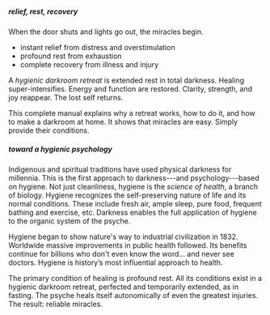 <!---->
##### relief, rest, recovery

When the door shuts and lights go out, the miracles begin.

- instant relief from distress and overstimulation
- profound rest from exhaustion
- complete recovery from illness and injury

A _hygienic darkroom retreat_ is extended rest in total darkness. Healing super-intensifies. Energy and function are restored. Clarity, strength, and joy reappear. The lost self returns.

This complete manual explains why a retreat works, how to do it, and how to make a darkroom at home. It shows that miracles are easy. Simply provide their conditions.

##### toward a hygienic psychology

Indigenous and spiritual traditions have used physical darkness for millennia. This is the first approach to darkness---and psychology---based on hygiene. Not just cleanliness, hygiene is the _science of health_, a branch of biology. Hygiene recognizes the self-preserving nature of life and its normal conditions. These include fresh air, ample sleep, pure food, frequent bathing and exercise, etc. Darkness enables the full application of hygiene to the organic system of the psyche.

Hygiene began to show nature's way to industrial civilization in 1832. Worldwide massive improvements in public health followed. Its benefits continue for billions who don't even know the word... and never see doctors. Hygiene is history’s most influential approach to health. 

The primary condition of healing is profound rest. All its conditions exist in a hygienic darkroom retreat, perfected and temporarily extended, as in fasting. The psyche heals itself autonomically of even the greatest injuries. The result: reliable miracles.
